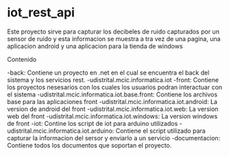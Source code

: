 # iot_rest_api

Este proyecto sirve para capturar los decibeles de ruido capturados por un sensor de ruido y esta informacion se muestra a tra vez de una pagina, una aplicacion android y una aplicacion para la tienda de windows

Contenido

-back: Contiene un proyecto en .net en el cual se encuentra el back del sistema y los servicios rest.
  -udistrital.mcic.informatica.iot
-front: Contiene los proyectos nesesarios con los cuales los usuarios podran interactuar con el sistema
  -udistrital.mcic.informatica.iot.base.front: Contiene los archivos base para las aplicaciones front
  -udistrital.mcic.informatica.iot.android: La version de android del front
  -udistrital.mcic.informatica.iot.web: La version web del front
  -udistrital.mcic.informatica.iot.windows: La version windows de front 
 -iot: Contine los script de iot para arduino utilizados
  -udistrital.mcic.informatica.iot.arduino: Contiene el script utilizado para capturar la informacion del sersor y enviarlo a un servicio
 -documentacion: Contiene todos los documentos que soportan el proyecto.
